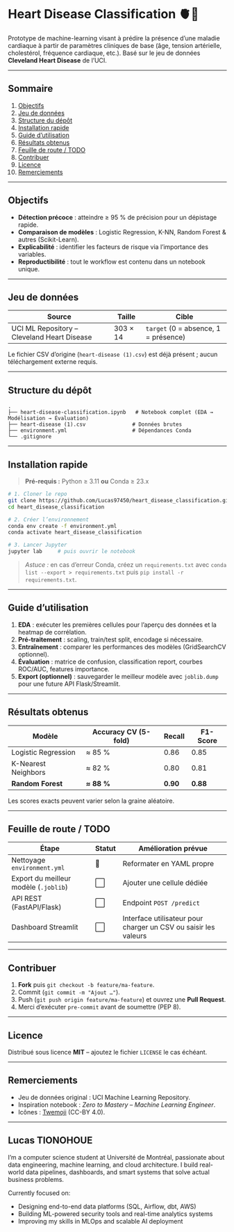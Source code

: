 # Heart Disease Classification 🫀🔬

Prototype de machine-learning visant à prédire la présence d’une maladie cardiaque à partir de paramètres cliniques de base (âge, tension artérielle, cholestérol, fréquence cardiaque, etc.).
Basé sur le jeu de données **Cleveland Heart Disease** de l’UCI.

---

## Sommaire

1. [Objectifs](#objectifs)
2. [Jeu de données](#jeu-de-données)
3. [Structure du dépôt](#structure-du-dépôt)
4. [Installation rapide](#installation-rapide)
5. [Guide d’utilisation](#guide-dutilisation)
6. [Résultats obtenus](#résultats-obtenus)
7. [Feuille de route / TODO](#feuille-de-route--todo)
8. [Contribuer](#contribuer)
9. [Licence](#licence)
10. [Remerciements](#remerciements)

---

## Objectifs

* **Détection précoce** : atteindre ≥ 95 % de précision pour un dépistage rapide.
* **Comparaison de modèles** : Logistic Regression, K-NN, Random Forest & autres (Scikit-Learn).
* **Explicabilité** : identifier les facteurs de risque via l’importance des variables.
* **Reproductibilité** : tout le workflow est contenu dans un notebook unique.

---

## Jeu de données

| Source                                      | Taille   | Cible                                |
| ------------------------------------------- | -------- | ------------------------------------ |
| UCI ML Repository – Cleveland Heart Disease | 303 × 14 | `target` (0 = absence, 1 = présence) |

Le fichier CSV d’origine (`heart-disease (1).csv`) est déjà présent ; aucun téléchargement externe requis.

---

## Structure du dépôt

```
.
├── heart-disease-classification.ipynb   # Notebook complet (EDA → Modélisation → Évaluation)
├── heart-disease (1).csv               # Données brutes
├── environment.yml                     # Dépendances Conda
└── .gitignore
```

---

## Installation rapide

> **Pré-requis :** Python ≥ 3.11 **ou** Conda ≥ 23.x

```bash
# 1. Cloner le repo
git clone https://github.com/Lucas97450/heart_disease_classification.git
cd heart_disease_classification

# 2. Créer l’environnement
conda env create -f environment.yml
conda activate heart_disease_classification

# 3. Lancer Jupyter
jupyter lab     # puis ouvrir le notebook
```

> *Astuce :* en cas d’erreur Conda, créez un `requirements.txt` avec
> `conda list --export > requirements.txt` puis `pip install -r requirements.txt`.

---

## Guide d’utilisation

1. **EDA** : exécuter les premières cellules pour l’aperçu des données et la heatmap de corrélation.
2. **Pré-traitement** : scaling, train/test split, encodage si nécessaire.
3. **Entraînement** : comparer les performances des modèles (GridSearchCV optionnel).
4. **Évaluation** : matrice de confusion, classification report, courbes ROC/AUC, features importance.
5. **Export (optionnel)** : sauvegarder le meilleur modèle avec `joblib.dump` pour une future API Flask/Streamlit.

---

## Résultats obtenus

| Modèle              | Accuracy CV (5-fold) | Recall   | F1-Score |
| ------------------- | -------------------- | -------- | -------- |
| Logistic Regression | ≈ 85 %               | 0.86     | 0.85     |
| K-Nearest Neighbors | ≈ 82 %               | 0.80     | 0.81     |
| **Random Forest**   | **≈ 88 %**           | **0.90** | **0.88** |

Les scores exacts peuvent varier selon la graine aléatoire.

---

## Feuille de route / TODO

| Étape                                 | Statut | Amélioration prévue                                             |
| ------------------------------------- | ------ | --------------------------------------------------------------- |
| Nettoyage `environment.yml`           | 🔄     | Reformater en YAML propre                                       |
| Export du meilleur modèle (`.joblib`) | ⬜      | Ajouter une cellule dédiée                                      |
| API REST (FastAPI/Flask)              | ⬜      | Endpoint `POST /predict`                                        |
| Dashboard Streamlit                   | ⬜      | Interface utilisateur pour charger un CSV ou saisir les valeurs |

---

## Contribuer

1. **Fork** puis `git checkout -b feature/ma-feature`.
2. Commit (`git commit -m "Ajout …"`).
3. Push (`git push origin feature/ma-feature`) et ouvrez une **Pull Request**.
4. Merci d’exécuter `pre-commit` avant de soumettre (PEP 8).

---

## Licence

Distribué sous licence **MIT** – ajoutez le fichier `LICENSE` le cas échéant.

---

## Remerciements

* Jeu de données original : UCI Machine Learning Repository.
* Inspiration notebook : *Zero to Mastery – Machine Learning Engineer*.
* Icônes : [Twemoji](https://twemoji.twitter.com/) (CC-BY 4.0).

---
## Lucas TIONOHOUE

I’m a computer science student at Université de Montréal, passionate about data engineering, machine learning, and cloud architecture. I build real-world data pipelines, dashboards, and smart systems that solve actual business problems.

Currently focused on:
- Designing end-to-end data platforms (SQL, Airflow, dbt, AWS)
- Building ML-powered security tools and real-time analytics systems
- Improving my skills in MLOps and scalable AI deployment
